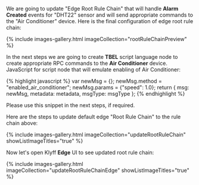 We are going to update "Edge Root Rule Chain" that will handle **Alarm Created** events for "DHT22" sensor and will send appropriate commands to the "Air Conditioner" device.
Here is the final configuration of edge root rule chain:

{% include images-gallery.html imageCollection="rootRuleChainPreview" %}

In the next steps we are going to create **TBEL** script language node to create appropriate RPC commands to the **Air Conditioner** device.
JavaScript for script node that will emulate enabling of Air Conditioner:

{% highlight javascript %}
var newMsg = {};
newMsg.method = "enabled_air_conditioner";
newMsg.params = {"speed": 1.0};
return { msg: newMsg, metadata: metadata, msgType: msgType }; {% endhighlight %}

Please use this snippet in the next steps, if required.

Here are the steps to update default edge "Root Rule Chain" to the rule chain above:

{% include images-gallery.html imageCollection="updateRootRuleChain" showListImageTitles="true" %}

Now let's open Klyff **Edge** UI to see updated root rule chain:

{% include images-gallery.html imageCollection="updateRootRuleChainEdge" showListImageTitles="true" %}